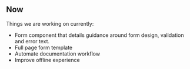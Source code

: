 ## Now

Things we are working on currently:

- Form component that details guidance around form design, validation and error text.
- Full page form template
- Automate documentation workflow
- Improve offline experience
